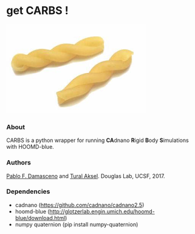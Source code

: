 # get CARBS !

![CARBS temp logo](misc/images/carbs.jpg)
### About
CARBS is a python wrapper for running **CA**dnano **R**igid **B**ody **S**imulations with HOOMD-blue. 

### Authors
[Pablo F. Damasceno](http://pablodamasceno.com/) and [Tural Aksel](https://www.linkedin.com/in/tural-aksel-28b97a15/). 
Douglas Lab, UCSF, 2017.

### Dependencies
- cadnano (https://github.com/cadnano/cadnano2.5)
- hoomd-blue (http://glotzerlab.engin.umich.edu/hoomd-blue/download.html)
- numpy quaternion (pip install numpy-quaternion)
